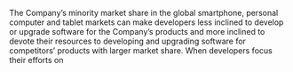 The  Company’s  minority  market  share  in  the  global  smartphone,  personal  computer  and  tablet  markets  can  make  developers
less  inclined  to  develop  or  upgrade  software  for  the  Company’s  products  and  more  inclined  to  devote  their  resources  to
developing and upgrading software for competitors’ products with larger market share. When developers focus their efforts on